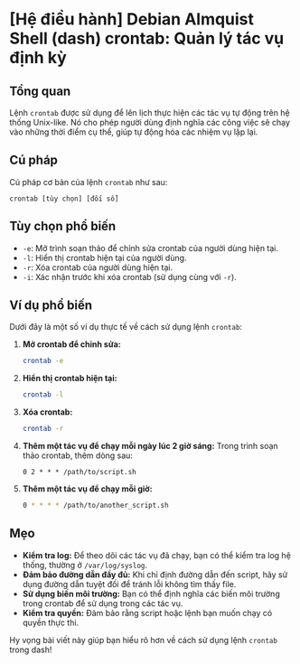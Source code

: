 # [Hệ điều hành] Debian Almquist Shell (dash) crontab: Quản lý tác vụ định kỳ

## Tổng quan
Lệnh `crontab` được sử dụng để lên lịch thực hiện các tác vụ tự động trên hệ thống Unix-like. Nó cho phép người dùng định nghĩa các công việc sẽ chạy vào những thời điểm cụ thể, giúp tự động hóa các nhiệm vụ lặp lại.

## Cú pháp
Cú pháp cơ bản của lệnh `crontab` như sau:
```
crontab [tùy chọn] [đối số]
```

## Tùy chọn phổ biến
- `-e`: Mở trình soạn thảo để chỉnh sửa crontab của người dùng hiện tại.
- `-l`: Hiển thị crontab hiện tại của người dùng.
- `-r`: Xóa crontab của người dùng hiện tại.
- `-i`: Xác nhận trước khi xóa crontab (sử dụng cùng với `-r`).

## Ví dụ phổ biến
Dưới đây là một số ví dụ thực tế về cách sử dụng lệnh `crontab`:

1. **Mở crontab để chỉnh sửa:**
   ```bash
   crontab -e
   ```

2. **Hiển thị crontab hiện tại:**
   ```bash
   crontab -l
   ```

3. **Xóa crontab:**
   ```bash
   crontab -r
   ```

4. **Thêm một tác vụ để chạy mỗi ngày lúc 2 giờ sáng:**
   Trong trình soạn thảo crontab, thêm dòng sau:
   ```
   0 2 * * * /path/to/script.sh
   ```

5. **Thêm một tác vụ để chạy mỗi giờ:**
   ```bash
   0 * * * * /path/to/another_script.sh
   ```

## Mẹo
- **Kiểm tra log:** Để theo dõi các tác vụ đã chạy, bạn có thể kiểm tra log hệ thống, thường ở `/var/log/syslog`.
- **Đảm bảo đường dẫn đầy đủ:** Khi chỉ định đường dẫn đến script, hãy sử dụng đường dẫn tuyệt đối để tránh lỗi không tìm thấy file.
- **Sử dụng biến môi trường:** Bạn có thể định nghĩa các biến môi trường trong crontab để sử dụng trong các tác vụ.
- **Kiểm tra quyền:** Đảm bảo rằng script hoặc lệnh bạn muốn chạy có quyền thực thi.

Hy vọng bài viết này giúp bạn hiểu rõ hơn về cách sử dụng lệnh `crontab` trong dash!